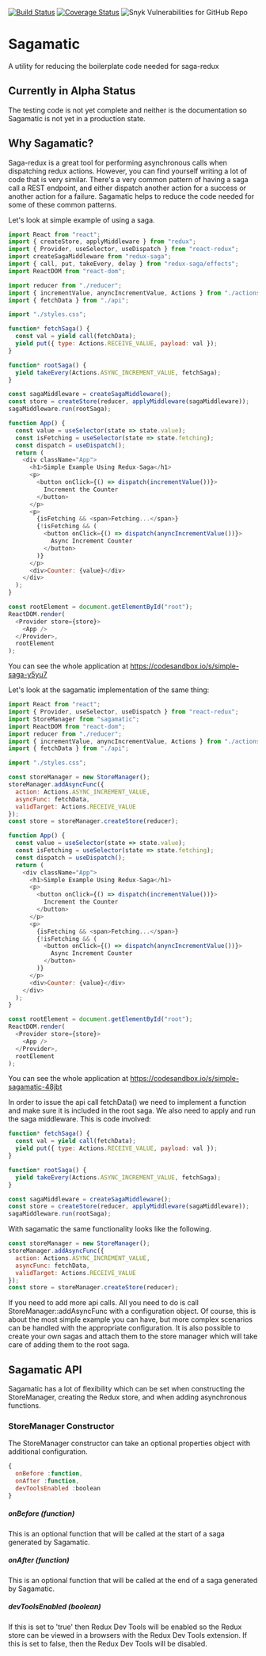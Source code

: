 [![Build Status](https://travis-ci.org/erikssource/sagamatic.svg?branch=master)](https://travis-ci.org/erikssource/sagamatic) [![Coverage Status](https://coveralls.io/repos/github/erikssource/sagamatic/badge.svg?branch=master)](https://coveralls.io/github/erikssource/sagamatic?branch=master) ![Snyk Vulnerabilities for GitHub Repo](https://img.shields.io/snyk/vulnerabilities/github/erikssource/sagamatic)
# Sagamatic
A utility for reducing the boilerplate code needed for saga-redux

## Currently in Alpha Status
The testing code is not yet complete and neither is the documentation so Sagamatic is not yet
in a production state.

## Why Sagamatic?
Saga-redux is a great tool for performing asynchronous calls when dispatching redux actions. However, you can find yourself writing a lot of code that is very similar. There's a very common pattern of having a saga call a REST endpoint, and either dispatch another action for a success or another action for a failure. Sagamatic helps to reduce the code needed for some of these common patterns.

Let's look at simple example of using a saga.
```javascript
import React from "react";
import { createStore, applyMiddleware } from "redux";
import { Provider, useSelector, useDispatch } from "react-redux";
import createSagaMiddleware from "redux-saga";
import { call, put, takeEvery, delay } from "redux-saga/effects";
import ReactDOM from "react-dom";

import reducer from "./reducer";
import { incrementValue, anyncIncrementValue, Actions } from "./actions";
import { fetchData } from "./api";

import "./styles.css";

function* fetchSaga() {
  const val = yield call(fetchData);
  yield put({ type: Actions.RECEIVE_VALUE, payload: val });
}

function* rootSaga() {
  yield takeEvery(Actions.ASYNC_INCREMENT_VALUE, fetchSaga);
}

const sagaMiddleware = createSagaMiddleware();
const store = createStore(reducer, applyMiddleware(sagaMiddleware));
sagaMiddleware.run(rootSaga);

function App() {
  const value = useSelector(state => state.value);
  const isFetching = useSelector(state => state.fetching);
  const dispatch = useDispatch();
  return (
    <div className="App">
      <h1>Simple Example Using Redux-Saga</h1>
      <p>
        <button onClick={() => dispatch(incrementValue())}>
          Increment the Counter
        </button>
      </p>
      <p>
        {isFetching && <span>Fetching...</span>}
        {!isFetching && (
          <button onClick={() => dispatch(anyncIncrementValue())}>
            Async Increment Counter
          </button>
        )}
      </p>
      <div>Counter: {value}</div>
    </div>
  );
}

const rootElement = document.getElementById("root");
ReactDOM.render(
  <Provider store={store}>
    <App />
  </Provider>,
  rootElement
);
```

You can see the whole application at https://codesandbox.io/s/simple-saga-y5yu7

Let's look at the sagamatic implementation of the same thing:
```javascript
import React from "react";
import { Provider, useSelector, useDispatch } from "react-redux";
import StoreManager from "sagamatic";
import ReactDOM from "react-dom";
import reducer from "./reducer";
import { incrementValue, anyncIncrementValue, Actions } from "./actions";
import { fetchData } from "./api";

import "./styles.css";

const storeManager = new StoreManager();
storeManager.addAsyncFunc({
  action: Actions.ASYNC_INCREMENT_VALUE,
  asyncFunc: fetchData,
  validTarget: Actions.RECEIVE_VALUE
});
const store = storeManager.createStore(reducer);

function App() {
  const value = useSelector(state => state.value);
  const isFetching = useSelector(state => state.fetching);
  const dispatch = useDispatch();
  return (
    <div className="App">
      <h1>Simple Example Using Redux-Saga</h1>
      <p>
        <button onClick={() => dispatch(incrementValue())}>
          Increment the Counter
        </button>
      </p>
      <p>
        {isFetching && <span>Fetching...</span>}
        {!isFetching && (
          <button onClick={() => dispatch(anyncIncrementValue())}>
            Async Increment Counter
          </button>
        )}
      </p>
      <div>Counter: {value}</div>
    </div>
  );
}

const rootElement = document.getElementById("root");
ReactDOM.render(
  <Provider store={store}>
    <App />
  </Provider>,
  rootElement
);
```
You can see the whole application at https://codesandbox.io/s/simple-sagamatic-48jbt

In order to issue the api call fetchData() we need to implement a function and make sure it is included in the root saga. We also need to apply and run the saga middleware. This is code involved:
```javascript
function* fetchSaga() {
  const val = yield call(fetchData);
  yield put({ type: Actions.RECEIVE_VALUE, payload: val });
}

function* rootSaga() {
  yield takeEvery(Actions.ASYNC_INCREMENT_VALUE, fetchSaga);
}

const sagaMiddleware = createSagaMiddleware();
const store = createStore(reducer, applyMiddleware(sagaMiddleware));
sagaMiddleware.run(rootSaga);
```

With sagamatic the same functionality looks like the following.
```javascript
const storeManager = new StoreManager();
storeManager.addAsyncFunc({
  action: Actions.ASYNC_INCREMENT_VALUE,
  asyncFunc: fetchData,
  validTarget: Actions.RECEIVE_VALUE
});
const store = storeManager.createStore(reducer);
```

If you need to add more api calls. All you need to do is call StoreManager::addAsyncFunc with a configuration object. Of course, this is about the most simple example you can have, but more complex scenarios can be handled with the appropriate configuration. It is also possible to create your own sagas and attach them to the store manager which will take care of adding them to the root saga. 

## Sagamatic API
Sagamatic has a lot of flexibility which can be set when constructing the StoreManager, creating the Redux store, and when adding
asynchronous functions.

### StoreManager Constructor
The StoreManager constructor can take an optional properties object with additional configuration.
```javascript
{
  onBefore :function,
  onAfter :function,
  devToolsEnabled :boolean
}
```
##### onBefore (function)
This is an optional function that will be called at the start of a saga generated by Sagamatic.

##### onAfter (function)
This is an optional function that will be called at the end of a saga generated by Sagamatic.

##### devToolsEnabled (boolean)
If this is set to 'true' then Redux Dev Tools will be enabled so the Redux store can be viewed in a browsers with the Redux Dev Tools extension. If this is set to false, then the Redux Dev Tools will be disabled.
